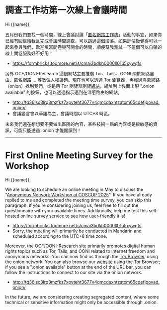 # 調查工作坊第一次線上會議時間

Hi {{name}},

五月份我們要找一個時間，線上會議討論「[匿名網路工作坊](https://ooni-research.ocf.tw/docs/event-workshop-2025/)」活動的事宜，如果你已經有回信給我且完成會議時間調查，可以跳過這個段落。如果評估後覺得可以一起來參與我們，歡迎填寫問卷與可開會的時間，順便幫我測試一下這個可以自架的線上問卷服務好不好用！

- <https://formbricks.toomore.net/s/cmai3bdkh0000ll01u5xywqfs>

另外 OCF/OONI-Research 這個網站主要推廣 Tor、Tails、OONI 關於網路自由、匿名網路 ... 等數位人權議題。現在也可以透過 [Tor 瀏覽器](https://www.torproject.org/zh-TW/download/)，再經過洋蔥網路（onion）找到我們，或是用 Tor 瀏覽器瀏覽[網站](https://ooni-research.ocf.tw/docs/)，網址列上後面出現 ".onion available" 的按鈕，也可以透過指示連到在洋蔥路由的網站。

- <http://tq36lsc3lrq3mzfkz7xpvteht3677v4qmcdaxntzatxm65cdefjpovad.onion/>
- 會議語言會以華語為主，會議時間以 UTC+8 時區。

未來我們還在想想要不要做出區隔的內容，某些技術一點的內容或是較敏感的資訊，可能只能透過 .onion 才能閱讀到！

---

# First Online Meeting Survey for the Workshop

Hi {{name}},

We are looking to schedule an online meeting in May to discuss the "[Anonymous Network Workshop at COSCUP 2025](https://ooni-research.ocf.tw/docs/en/event-workshop-2025/)". If you have already replied to me and completed the meeting time survey, you can skip this paragraph. If you’re considering joining us, feel free to fill out the questionnaire with your available times. Additionally, help me test this self-hosted online survey service to see how user-friendly it is!

- <https://formbricks.toomore.net/s/cmai3bdkh0000ll01u5xywqfs>
- Sorry, the meeting will primarily be conducted in Mandarin and scheduled according to the UTC+8 time zone.

Moreover, the OCF/OONI-Research site primarily promotes digital human rights topics such as Tor, Tails, and OONI related to internet freedom and anonymous networks. You can now find us through the [Tor Browser](https://www.torproject.org/zh-TW/download/), using the onion network. You can also browse our [website](https://ooni-research.ocf.tw/docs/) using the Tor Browser; if you see a ".onion available" button at the end of the URL bar, you can follow the instructions to connect to our site via the onion network.

- <http://tq36lsc3lrq3mzfkz7xpvteht3677v4qmcdaxntzatxm65cdefjpovad.onion/>

In the future, we are considering creating segregated content, where some technical or sensitive information might only be accessible through .onion.
